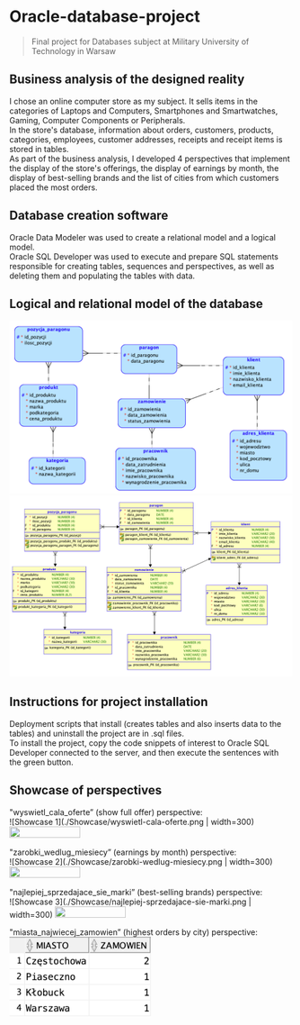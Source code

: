 # Oracle-database-project
> Final project for Databases subject at Military University of Technology in Warsaw

## Business analysis of the designed reality
I chose an online computer store as my subject. It sells items in the categories of Laptops and Computers, Smartphones and Smartwatches, Gaming, Computer Components or Peripherals.<br>
In the store's database, information about orders, customers, products, categories, employees, customer addresses, receipts and receipt items is stored in tables.<br>
As part of the business analysis, I developed 4 perspectives that implement the display of the store's offerings, the display of earnings by month, the display of best-selling brands and the list of cities from which customers placed the most orders.

## Database creation software
Oracle Data Modeler was used to create a relational model and a logical model.<br>
Oracle SQL Developer was used to execute and prepare SQL statements responsible for creating tables, sequences and perspectives, as well as deleting them and populating the tables with data. 

## Logical and relational model of the database
![Logical model](./logical-model.png)
![Relational model](./relational-model.png)

## Instructions for project installation
Deployment scripts that install (creates tables and also inserts data to the tables) and uninstall the project are in .sql files.<br>
To install the project, copy the code snippets of interest to Oracle SQL Developer connected to the server, and then execute the sentences with the green button.

## Showcase of perspectives
"wyswietl_cala_oferte” (show full offer) perspective: <br>
![Showcase 1](./Showcase/wyswietl-cala-oferte.png  | width=300)
<img src="https://i.imgur.com/ZWnhY9T.png" width=50% height=50%>

"zarobki_wedlug_miesiecy” (earnings by month) perspective: <br>
![Showcase 2](./Showcase/zarobki-wedlug-miesiecy.png  | width=300)
<img src="https://i.imgur.com/ZWnhY9T.png" width=50% height=50%>

"najlepiej_sprzedajace_sie_marki” (best-selling brands) perspective: <br>
![Showcase 3](./Showcase/najlepiej-sprzedajace-sie-marki.png | width=300)
<img src="https://i.imgur.com/ZWnhY9T.png" width=50% height=50%>

"miasta_najwiecej_zamowien” (highest orders by city) perspective: <br>
<img src="./Showcase/miasta-najwiecej-zamowien.png" width=50% height=50%>
